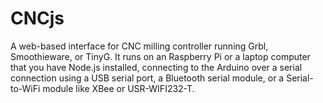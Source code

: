 # CNCjs

A web-based interface for CNC milling controller running Grbl, Smoothieware, or TinyG. It runs on an Raspberry Pi or a laptop computer that you have Node.js installed, connecting to the Arduino over a serial connection using a USB serial port, a Bluetooth serial module, or a Serial-to-WiFi module like XBee or USR-WIFI232-T.
